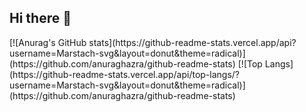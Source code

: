 ## Hi there 👋
<p align="left">
[![Anurag's GitHub stats](https://github-readme-stats.vercel.app/api?username=Marstach-svg&layout=donut&theme=radical)](https://github.com/anuraghazra/github-readme-stats) 
[![Top Langs](https://github-readme-stats.vercel.app/api/top-langs/?username=Marstach-svg&layout=donut&theme=radical)](https://github.com/anuraghazra/github-readme-stats)
</p>
<!--
**Marstach-svg/Marstach-svg** is a ✨ _special_ ✨ repository because its `README.md` (this file) appears on your GitHub profile.

Here are some ideas to get you started:

- 🔭 I’m currently working on ...
- 🌱 I’m currently learning ...
- 👯 I’m looking to collaborate on ...
- 🤔 I’m looking for help with ...
- 💬 Ask me about ...
- 📫 How to reach me: ...
- 😄 Pronouns: ...
- ⚡ Fun fact: ...
-->
